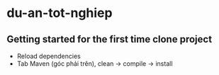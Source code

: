 # du-an-tot-nghiep



## Getting started for the first time clone project

- Reload dependencies
- Tab Maven (góc phải trên), clean -> compile -> install 
